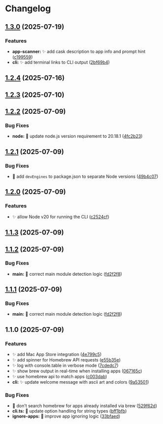 # Changelog

## [1.3.0](https://github.com/deepfriedmind/convert-apps-to-homebrew/compare/1.2.4...1.3.0) (2025-07-19)

### Features

* **app-scanner:** ✨ add cask description to app info and prompt hint ([c199559](https://github.com/deepfriedmind/convert-apps-to-homebrew/commit/c1995595a6eb662d0223f94d1e553518d667ea91))
* **cli:** ✨ add terminal links to CLI output ([2bf69b4](https://github.com/deepfriedmind/convert-apps-to-homebrew/commit/2bf69b4384ac689ab8ff20b02a84e04c5f54d3f3))

## [1.2.4](https://github.com/deepfriedmind/convert-apps-to-homebrew/compare/1.2.3...1.2.4) (2025-07-16)

## [1.2.3](https://github.com/deepfriedmind/convert-apps-to-homebrew/compare/1.2.2...1.2.3) (2025-07-10)

## [1.2.2](https://github.com/deepfriedmind/convert-apps-to-homebrew/compare/1.2.1...1.2.2) (2025-07-09)

### Bug Fixes

* **node:** 🐛 update node.js version requirement to 20.18.1 ([4fc2b23](https://github.com/deepfriedmind/convert-apps-to-homebrew/commit/4fc2b230d9086236bf6827eb7f90f613d3fb38a3))

## [1.2.1](https://github.com/deepfriedmind/convert-apps-to-homebrew/compare/1.2.0...1.2.1) (2025-07-09)

### Bug Fixes

* 🐛 add `devEngines` to package.json to separate Node versions ([49b4c07](https://github.com/deepfriedmind/convert-apps-to-homebrew/commit/49b4c070d011b08147bfccac035544f04c3c3ed7))

## [1.2.0](https://github.com/deepfriedmind/convert-apps-to-homebrew/compare/1.1.3...1.2.0) (2025-07-09)

### Features

* ✨ allow Node v20 for running the CLI ([c2524cf](https://github.com/deepfriedmind/convert-apps-to-homebrew/commit/c2524cfc384df5ec532991b20dfc3279d6776c89))

## [1.1.3](https://github.com/deepfriedmind/convert-apps-to-homebrew/compare/1.1.2...1.1.3) (2025-07-09)

## [1.1.2](https://github.com/deepfriedmind/convert-apps-to-homebrew/compare/1.1.0...1.1.2) (2025-07-09)

### Bug Fixes

* **main:** 🐛 correct main module detection logic ([fd2f2f8](https://github.com/deepfriedmind/convert-apps-to-homebrew/commit/fd2f2f8f71b00b5c16495e86f24108f3286720af))

## [1.1.1](https://github.com/deepfriedmind/convert-apps-to-homebrew/compare/1.1.0...1.1.1) (2025-07-09)

### Bug Fixes

* **main:** 🐛 correct main module detection logic ([fd2f2f8](https://github.com/deepfriedmind/convert-apps-to-homebrew/commit/fd2f2f8f71b00b5c16495e86f24108f3286720af))

## 1.1.0 (2025-07-09)

### Features

* ✨ add Mac App Store integration ([4e799c5](https://github.com/deepfriedmind/convert-apps-to-homebrew/commit/4e799c58b966d07a3f05a3e5ac7437bb3c4a2711))
* ✨ add spinner for Homebrew API requests ([e55b35e](https://github.com/deepfriedmind/convert-apps-to-homebrew/commit/e55b35e040e98671eeae26520072fa379255afa7))
* ✨ log with console.table in verbose mode ([7cdedc7](https://github.com/deepfriedmind/convert-apps-to-homebrew/commit/7cdedc7aad7b14c10f7d54919d9dd35af26af36b))
* ✨ show brew output in real-time when installing apps ([067165c](https://github.com/deepfriedmind/convert-apps-to-homebrew/commit/067165caf8e7147536754992bf889a2fc58ce408))
* ✨ use homebrew api to match apps ([c003dab](https://github.com/deepfriedmind/convert-apps-to-homebrew/commit/c003dab09491c65240741edf4d8e3d0c7a60d149))
* **cli:** ✨ update welcome message with ascii art and colors ([9a53501](https://github.com/deepfriedmind/convert-apps-to-homebrew/commit/9a535012f03a90d1212aa54daf844a7ab2f07d65))

### Bug Fixes

* 🐛 don't search homebrew for apps already installed via brew ([529f62d](https://github.com/deepfriedmind/convert-apps-to-homebrew/commit/529f62d929047469098e651723d3851804de6167))
* **cli.ts:** 🐛 update option handling for string types ([bff1bfb](https://github.com/deepfriedmind/convert-apps-to-homebrew/commit/bff1bfb0e08c2b29e619a4af2f006d0c554323ac))
* **ignore-apps:** 🐛 improve app ignoring logic ([33bfaed](https://github.com/deepfriedmind/convert-apps-to-homebrew/commit/33bfaed8db40d32f8d0f4a9f15f1944da705524f))
